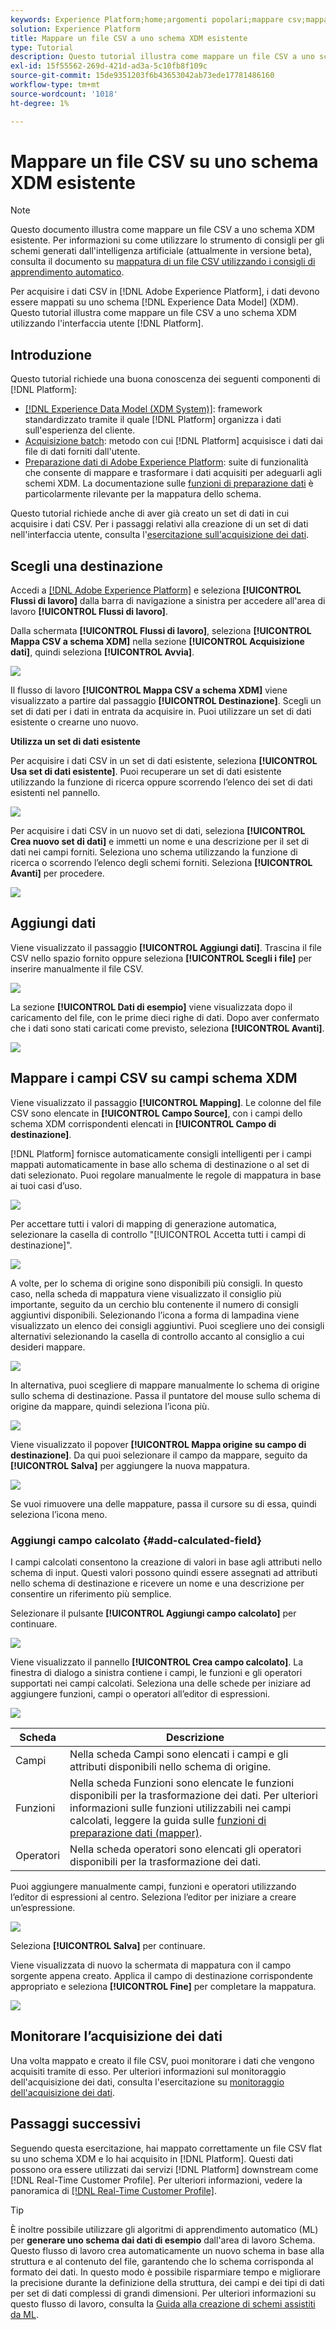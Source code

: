 ```yaml
---
keywords: Experience Platform;home;argomenti popolari;mappare csv;mappare file csv;mappare file csv a xdm;mappare csv a xdm;guida interfaccia utente;
solution: Experience Platform
title: Mappare un file CSV a uno schema XDM esistente
type: Tutorial
description: Questo tutorial illustra come mappare un file CSV a uno schema XDM esistente utilizzando l’interfaccia utente di Adobe Experience Platform.
exl-id: 15f55562-269d-421d-ad3a-5c10fb8f109c
source-git-commit: 15de9351203f6b43653042ab73ede17781486160
workflow-type: tm+mt
source-wordcount: '1018'
ht-degree: 1%

---
```


# Mappare un file CSV su uno schema XDM esistente

>[!NOTE]
>
>Questo documento illustra come mappare un file CSV a uno schema XDM esistente. Per informazioni su come utilizzare lo strumento di consigli per gli schemi generati dall&#39;intelligenza artificiale (attualmente in versione beta), consulta il documento su [mappatura di un file CSV utilizzando i consigli di apprendimento automatico](./recommendations.md).

Per acquisire i dati CSV in [!DNL Adobe Experience Platform], i dati devono essere mappati su uno schema [!DNL Experience Data Model] (XDM). Questo tutorial illustra come mappare un file CSV a uno schema XDM utilizzando l&#39;interfaccia utente [!DNL Platform].

## Introduzione

Questo tutorial richiede una buona conoscenza dei seguenti componenti di [!DNL Platform]:

- [[!DNL Experience Data Model (XDM System)]](../../../xdm/home.md): framework standardizzato tramite il quale [!DNL Platform] organizza i dati sull&#39;esperienza del cliente.
- [Acquisizione batch](../../batch-ingestion/overview.md): metodo con cui [!DNL Platform] acquisisce i dati dai file di dati forniti dall&#39;utente.
- [Preparazione dati di Adobe Experience Platform](../../batch-ingestion/overview.md): suite di funzionalità che consente di mappare e trasformare i dati acquisiti per adeguarli agli schemi XDM. La documentazione sulle [funzioni di preparazione dati](../../../data-prep/functions.md) è particolarmente rilevante per la mappatura dello schema.

Questo tutorial richiede anche di aver già creato un set di dati in cui acquisire i dati CSV. Per i passaggi relativi alla creazione di un set di dati nell&#39;interfaccia utente, consulta l&#39;[esercitazione sull&#39;acquisizione dei dati](../ingest-batch-data.md).

## Scegli una destinazione

Accedi a [[!DNL Adobe Experience Platform]](https://platform.adobe.com) e seleziona **[!UICONTROL Flussi di lavoro]** dalla barra di navigazione a sinistra per accedere all&#39;area di lavoro **[!UICONTROL Flussi di lavoro]**.

Dalla schermata **[!UICONTROL Flussi di lavoro]**, seleziona **[!UICONTROL Mappa CSV a schema XDM]** nella sezione **[!UICONTROL Acquisizione dati]**, quindi seleziona **[!UICONTROL Avvia]**.

![](../../images/tutorials/map-a-csv-file/workflows.png)

Il flusso di lavoro **[!UICONTROL Mappa CSV a schema XDM]** viene visualizzato a partire dal passaggio **[!UICONTROL Destinazione]**. Scegli un set di dati per i dati in entrata da acquisire in. Puoi utilizzare un set di dati esistente o crearne uno nuovo.

**Utilizza un set di dati esistente**

Per acquisire i dati CSV in un set di dati esistente, seleziona **[!UICONTROL Usa set di dati esistente]**. Puoi recuperare un set di dati esistente utilizzando la funzione di ricerca oppure scorrendo l’elenco dei set di dati esistenti nel pannello.

![](../../images/tutorials/map-a-csv-file/use-existing-dataset.png)

Per acquisire i dati CSV in un nuovo set di dati, seleziona **[!UICONTROL Crea nuovo set di dati]** e immetti un nome e una descrizione per il set di dati nei campi forniti. Seleziona uno schema utilizzando la funzione di ricerca o scorrendo l’elenco degli schemi forniti. Seleziona **[!UICONTROL Avanti]** per procedere.

![](../../images/tutorials/map-a-csv-file/create-new-dataset.png)

## Aggiungi dati

Viene visualizzato il passaggio **[!UICONTROL Aggiungi dati]**. Trascina il file CSV nello spazio fornito oppure seleziona **[!UICONTROL Scegli i file]** per inserire manualmente il file CSV.

![](../../images/tutorials/map-a-csv-file/add-data.png)

La sezione **[!UICONTROL Dati di esempio]** viene visualizzata dopo il caricamento del file, con le prime dieci righe di dati. Dopo aver confermato che i dati sono stati caricati come previsto, seleziona **[!UICONTROL Avanti]**.

![](../../images/tutorials/map-a-csv-file/sample-data.png)

## Mappare i campi CSV su campi schema XDM

Viene visualizzato il passaggio **[!UICONTROL Mapping]**. Le colonne del file CSV sono elencate in **[!UICONTROL Campo Source]**, con i campi dello schema XDM corrispondenti elencati in **[!UICONTROL Campo di destinazione]**.

[!DNL Platform] fornisce automaticamente consigli intelligenti per i campi mappati automaticamente in base allo schema di destinazione o al set di dati selezionato. Puoi regolare manualmente le regole di mappatura in base ai tuoi casi d’uso.

![](../../images/tutorials/map-a-csv-file/mapping-with-suggestions.png)

Per accettare tutti i valori di mapping di generazione automatica, selezionare la casella di controllo &quot;[!UICONTROL Accetta tutti i campi di destinazione]&quot;.

![](../../images/tutorials/map-a-csv-file/filled-mapping-with-suggestions.png)

A volte, per lo schema di origine sono disponibili più consigli. In questo caso, nella scheda di mappatura viene visualizzato il consiglio più importante, seguito da un cerchio blu contenente il numero di consigli aggiuntivi disponibili. Selezionando l’icona a forma di lampadina viene visualizzato un elenco dei consigli aggiuntivi. Puoi scegliere uno dei consigli alternativi selezionando la casella di controllo accanto al consiglio a cui desideri mappare.

![](../../images/tutorials/map-a-csv-file/multiple-recommendations.png)

In alternativa, puoi scegliere di mappare manualmente lo schema di origine sullo schema di destinazione. Passa il puntatore del mouse sullo schema di origine da mappare, quindi seleziona l’icona più.

![](../../images/tutorials/map-a-csv-file/mapping-with-suggestions-and-buttons.png)

Viene visualizzato il popover **[!UICONTROL Mappa origine su campo di destinazione]**. Da qui puoi selezionare il campo da mappare, seguito da **[!UICONTROL Salva]** per aggiungere la nuova mappatura.

![](../../images/tutorials/map-a-csv-file/manual-mapping.png)

Se vuoi rimuovere una delle mappature, passa il cursore su di essa, quindi seleziona l’icona meno.

### Aggiungi campo calcolato {#add-calculated-field}

I campi calcolati consentono la creazione di valori in base agli attributi nello schema di input. Questi valori possono quindi essere assegnati ad attributi nello schema di destinazione e ricevere un nome e una descrizione per consentire un riferimento più semplice.

Selezionare il pulsante **[!UICONTROL Aggiungi campo calcolato]** per continuare.

![](../../images/tutorials/map-a-csv-file/add-calculated-field.png)

Viene visualizzato il pannello **[!UICONTROL Crea campo calcolato]**. La finestra di dialogo a sinistra contiene i campi, le funzioni e gli operatori supportati nei campi calcolati. Seleziona una delle schede per iniziare ad aggiungere funzioni, campi o operatori all’editor di espressioni.

![](../../images/tutorials/map-a-csv-file/create-calculated-fields.png)

| Scheda | Descrizione |
| --------- | ----------- |
| Campi | Nella scheda Campi sono elencati i campi e gli attributi disponibili nello schema di origine. |
| Funzioni | Nella scheda Funzioni sono elencate le funzioni disponibili per la trasformazione dei dati. Per ulteriori informazioni sulle funzioni utilizzabili nei campi calcolati, leggere la guida sulle [funzioni di preparazione dati (mapper)](../../../data-prep/functions.md). |
| Operatori | Nella scheda operatori sono elencati gli operatori disponibili per la trasformazione dei dati. |

Puoi aggiungere manualmente campi, funzioni e operatori utilizzando l’editor di espressioni al centro. Seleziona l’editor per iniziare a creare un’espressione.

![](../../images/tutorials/map-a-csv-file/create-calculated-field.png)

Seleziona **[!UICONTROL Salva]** per continuare.

Viene visualizzata di nuovo la schermata di mappatura con il campo sorgente appena creato. Applica il campo di destinazione corrispondente appropriato e seleziona **[!UICONTROL Fine]** per completare la mappatura.

![](../../images/tutorials/map-a-csv-file/new-calculated-field.png)

## Monitorare l’acquisizione dei dati

Una volta mappato e creato il file CSV, puoi monitorare i dati che vengono acquisiti tramite di esso. Per ulteriori informazioni sul monitoraggio dell&#39;acquisizione dei dati, consulta l&#39;esercitazione su [monitoraggio dell&#39;acquisizione dei dati](../../../ingestion/quality/monitor-data-ingestion.md).

## Passaggi successivi

Seguendo questa esercitazione, hai mappato correttamente un file CSV flat su uno schema XDM e lo hai acquisito in [!DNL Platform]. Questi dati possono ora essere utilizzati dai servizi [!DNL Platform] downstream come [!DNL Real-Time Customer Profile]. Per ulteriori informazioni, vedere la panoramica di [[!DNL Real-Time Customer Profile]](../../../profile/home.md).

>[!TIP]
>
>È inoltre possibile utilizzare gli algoritmi di apprendimento automatico (ML) per **generare uno schema dai dati di esempio** dall&#39;area di lavoro Schema. Questo flusso di lavoro crea automaticamente un nuovo schema in base alla struttura e al contenuto del file, garantendo che lo schema corrisponda al formato dei dati. In questo modo è possibile risparmiare tempo e migliorare la precisione durante la definizione della struttura, dei campi e dei tipi di dati per set di dati complessi di grandi dimensioni. Per ulteriori informazioni su questo flusso di lavoro, consulta la [Guida alla creazione di schemi assistiti da ML](../../../xdm/ui/ml-assisted-schema-creation.md).
